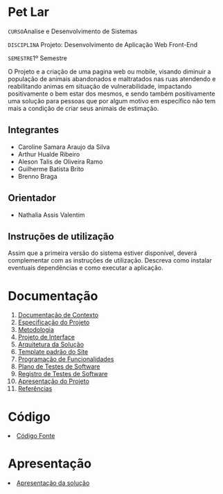 # Pet Lar

`CURSO`Analise e Desenvolvimento de Sistemas

`DISCIPLINA`
Projeto: Desenvolvimento de Aplicação Web Front-End

`SEMESTRE`1º Semestre

O Projeto e a criação de uma pagina web ou mobile, visando diminuir a população de animais abandonados e maltratados nas ruas atendendo e reabilitando animas em situação de vulnerabilidade, impactando positivamente o bem estar dos mesmos, e sendo também positivamente uma solução para pessoas que
por algum motivo em específico não tem mais a condição de criar seus animais de estimação.
## Integrantes

* Caroline Samara Araujo da Silva
* Arthur Hualde Ribeiro
* Aleson Talis de Oliveira Ramo
* Guilherme Batista Brito
* Brenno Braga 

## Orientador

* Nathalia Assis Valentim

## Instruções de utilização

Assim que a primeira versão do sistema estiver disponível, deverá complementar com as instruções de utilização. Descreva como instalar eventuais dependências e como executar a aplicação.

# Documentação

<ol>
<li><a href="docs/01-Documentação de Contexto.md"> Documentação de Contexto</a></li>
<li><a href="docs/02-Especificação do Projeto.md"> Especificação do Projeto</a></li>
<li><a href="docs/03-Metodologia.md"> Metodologia</a></li>
<li><a href="docs/04-Projeto de Interface.md"> Projeto de Interface</a></li>
<li><a href="docs/05-Arquitetura da Solução.md"> Arquitetura da Solução</a></li>
<li><a href="docs/06-Template padrão do Site.md"> Template padrão do Site</a></li>
<li><a href="docs/07-Programação de Funcionalidades.md"> Programação de Funcionalidades</a></li>
<li><a href="docs/08-Plano de Testes de Software.md"> Plano de Testes de Software</a></li>
<li><a href="docs/09-Registro de Testes de Software.md"> Registro de Testes de Software</a></li>
<li><a href="docs/10-Apresentação do Projeto.md"> Apresentação do Projeto</a></li>
<li><a href="docs/11-Referências.md"> Referências</a></li>
</ol>

# Código

<li><a href="src/README.md"> Código Fonte</a></li>

# Apresentação

<li><a href="presentation/README.md"> Apresentação da solução</a></li>
